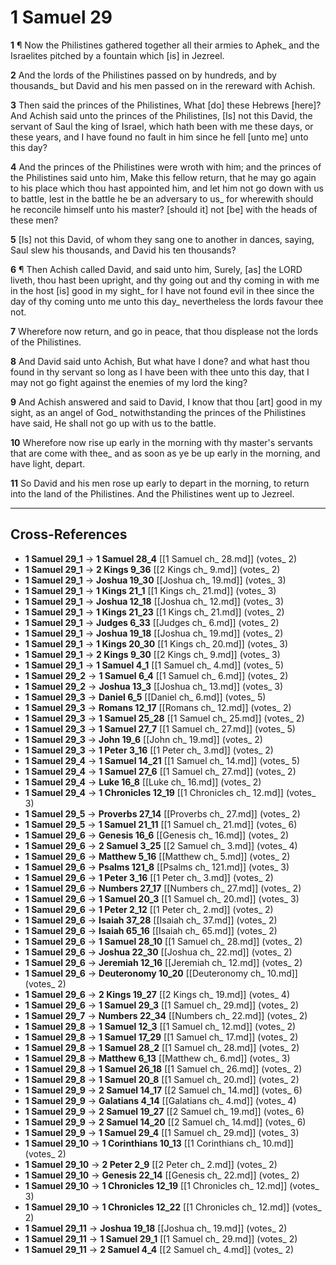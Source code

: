# 1 Samuel 29

**1** ¶ Now the Philistines gathered together all their armies to Aphek_ and the Israelites pitched by a fountain which [is] in Jezreel.

**2** And the lords of the Philistines passed on by hundreds, and by thousands_ but David and his men passed on in the rereward with Achish.

**3** Then said the princes of the Philistines, What [do] these Hebrews [here]? And Achish said unto the princes of the Philistines, [Is] not this David, the servant of Saul the king of Israel, which hath been with me these days, or these years, and I have found no fault in him since he fell [unto me] unto this day?

**4** And the princes of the Philistines were wroth with him; and the princes of the Philistines said unto him, Make this fellow return, that he may go again to his place which thou hast appointed him, and let him not go down with us to battle, lest in the battle he be an adversary to us_ for wherewith should he reconcile himself unto his master? [should it] not [be] with the heads of these men?

**5** [Is] not this David, of whom they sang one to another in dances, saying, Saul slew his thousands, and David his ten thousands?

**6** ¶ Then Achish called David, and said unto him, Surely, [as] the LORD liveth, thou hast been upright, and thy going out and thy coming in with me in the host [is] good in my sight_ for I have not found evil in thee since the day of thy coming unto me unto this day_ nevertheless the lords favour thee not.

**7** Wherefore now return, and go in peace, that thou displease not the lords of the Philistines.

**8** And David said unto Achish, But what have I done? and what hast thou found in thy servant so long as I have been with thee unto this day, that I may not go fight against the enemies of my lord the king?

**9** And Achish answered and said to David, I know that thou [art] good in my sight, as an angel of God_ notwithstanding the princes of the Philistines have said, He shall not go up with us to the battle.

**10** Wherefore now rise up early in the morning with thy master's servants that are come with thee_ and as soon as ye be up early in the morning, and have light, depart.

**11** So David and his men rose up early to depart in the morning, to return into the land of the Philistines. And the Philistines went up to Jezreel.

---

## Cross-References

- **1 Samuel 29_1** → **1 Samuel 28_4** [[1 Samuel ch_ 28.md]] (votes_ 2)
- **1 Samuel 29_1** → **2 Kings 9_36** [[2 Kings ch_ 9.md]] (votes_ 2)
- **1 Samuel 29_1** → **Joshua 19_30** [[Joshua ch_ 19.md]] (votes_ 3)
- **1 Samuel 29_1** → **1 Kings 21_1** [[1 Kings ch_ 21.md]] (votes_ 3)
- **1 Samuel 29_1** → **Joshua 12_18** [[Joshua ch_ 12.md]] (votes_ 3)
- **1 Samuel 29_1** → **1 Kings 21_23** [[1 Kings ch_ 21.md]] (votes_ 2)
- **1 Samuel 29_1** → **Judges 6_33** [[Judges ch_ 6.md]] (votes_ 2)
- **1 Samuel 29_1** → **Joshua 19_18** [[Joshua ch_ 19.md]] (votes_ 2)
- **1 Samuel 29_1** → **1 Kings 20_30** [[1 Kings ch_ 20.md]] (votes_ 3)
- **1 Samuel 29_1** → **2 Kings 9_30** [[2 Kings ch_ 9.md]] (votes_ 3)
- **1 Samuel 29_1** → **1 Samuel 4_1** [[1 Samuel ch_ 4.md]] (votes_ 5)
- **1 Samuel 29_2** → **1 Samuel 6_4** [[1 Samuel ch_ 6.md]] (votes_ 2)
- **1 Samuel 29_2** → **Joshua 13_3** [[Joshua ch_ 13.md]] (votes_ 3)
- **1 Samuel 29_3** → **Daniel 6_5** [[Daniel ch_ 6.md]] (votes_ 5)
- **1 Samuel 29_3** → **Romans 12_17** [[Romans ch_ 12.md]] (votes_ 2)
- **1 Samuel 29_3** → **1 Samuel 25_28** [[1 Samuel ch_ 25.md]] (votes_ 2)
- **1 Samuel 29_3** → **1 Samuel 27_7** [[1 Samuel ch_ 27.md]] (votes_ 5)
- **1 Samuel 29_3** → **John 19_6** [[John ch_ 19.md]] (votes_ 2)
- **1 Samuel 29_3** → **1 Peter 3_16** [[1 Peter ch_ 3.md]] (votes_ 2)
- **1 Samuel 29_4** → **1 Samuel 14_21** [[1 Samuel ch_ 14.md]] (votes_ 5)
- **1 Samuel 29_4** → **1 Samuel 27_6** [[1 Samuel ch_ 27.md]] (votes_ 2)
- **1 Samuel 29_4** → **Luke 16_8** [[Luke ch_ 16.md]] (votes_ 2)
- **1 Samuel 29_4** → **1 Chronicles 12_19** [[1 Chronicles ch_ 12.md]] (votes_ 3)
- **1 Samuel 29_5** → **Proverbs 27_14** [[Proverbs ch_ 27.md]] (votes_ 2)
- **1 Samuel 29_5** → **1 Samuel 21_11** [[1 Samuel ch_ 21.md]] (votes_ 6)
- **1 Samuel 29_6** → **Genesis 16_6** [[Genesis ch_ 16.md]] (votes_ 2)
- **1 Samuel 29_6** → **2 Samuel 3_25** [[2 Samuel ch_ 3.md]] (votes_ 4)
- **1 Samuel 29_6** → **Matthew 5_16** [[Matthew ch_ 5.md]] (votes_ 2)
- **1 Samuel 29_6** → **Psalms 121_8** [[Psalms ch_ 121.md]] (votes_ 3)
- **1 Samuel 29_6** → **1 Peter 3_16** [[1 Peter ch_ 3.md]] (votes_ 2)
- **1 Samuel 29_6** → **Numbers 27_17** [[Numbers ch_ 27.md]] (votes_ 2)
- **1 Samuel 29_6** → **1 Samuel 20_3** [[1 Samuel ch_ 20.md]] (votes_ 3)
- **1 Samuel 29_6** → **1 Peter 2_12** [[1 Peter ch_ 2.md]] (votes_ 2)
- **1 Samuel 29_6** → **Isaiah 37_28** [[Isaiah ch_ 37.md]] (votes_ 2)
- **1 Samuel 29_6** → **Isaiah 65_16** [[Isaiah ch_ 65.md]] (votes_ 2)
- **1 Samuel 29_6** → **1 Samuel 28_10** [[1 Samuel ch_ 28.md]] (votes_ 2)
- **1 Samuel 29_6** → **Joshua 22_30** [[Joshua ch_ 22.md]] (votes_ 2)
- **1 Samuel 29_6** → **Jeremiah 12_16** [[Jeremiah ch_ 12.md]] (votes_ 2)
- **1 Samuel 29_6** → **Deuteronomy 10_20** [[Deuteronomy ch_ 10.md]] (votes_ 2)
- **1 Samuel 29_6** → **2 Kings 19_27** [[2 Kings ch_ 19.md]] (votes_ 4)
- **1 Samuel 29_6** → **1 Samuel 29_3** [[1 Samuel ch_ 29.md]] (votes_ 2)
- **1 Samuel 29_7** → **Numbers 22_34** [[Numbers ch_ 22.md]] (votes_ 2)
- **1 Samuel 29_8** → **1 Samuel 12_3** [[1 Samuel ch_ 12.md]] (votes_ 2)
- **1 Samuel 29_8** → **1 Samuel 17_29** [[1 Samuel ch_ 17.md]] (votes_ 2)
- **1 Samuel 29_8** → **1 Samuel 28_2** [[1 Samuel ch_ 28.md]] (votes_ 2)
- **1 Samuel 29_8** → **Matthew 6_13** [[Matthew ch_ 6.md]] (votes_ 3)
- **1 Samuel 29_8** → **1 Samuel 26_18** [[1 Samuel ch_ 26.md]] (votes_ 2)
- **1 Samuel 29_8** → **1 Samuel 20_8** [[1 Samuel ch_ 20.md]] (votes_ 2)
- **1 Samuel 29_9** → **2 Samuel 14_17** [[2 Samuel ch_ 14.md]] (votes_ 6)
- **1 Samuel 29_9** → **Galatians 4_14** [[Galatians ch_ 4.md]] (votes_ 4)
- **1 Samuel 29_9** → **2 Samuel 19_27** [[2 Samuel ch_ 19.md]] (votes_ 6)
- **1 Samuel 29_9** → **2 Samuel 14_20** [[2 Samuel ch_ 14.md]] (votes_ 6)
- **1 Samuel 29_9** → **1 Samuel 29_4** [[1 Samuel ch_ 29.md]] (votes_ 3)
- **1 Samuel 29_10** → **1 Corinthians 10_13** [[1 Corinthians ch_ 10.md]] (votes_ 2)
- **1 Samuel 29_10** → **2 Peter 2_9** [[2 Peter ch_ 2.md]] (votes_ 2)
- **1 Samuel 29_10** → **Genesis 22_14** [[Genesis ch_ 22.md]] (votes_ 2)
- **1 Samuel 29_10** → **1 Chronicles 12_19** [[1 Chronicles ch_ 12.md]] (votes_ 3)
- **1 Samuel 29_10** → **1 Chronicles 12_22** [[1 Chronicles ch_ 12.md]] (votes_ 2)
- **1 Samuel 29_11** → **Joshua 19_18** [[Joshua ch_ 19.md]] (votes_ 2)
- **1 Samuel 29_11** → **1 Samuel 29_1** [[1 Samuel ch_ 29.md]] (votes_ 2)
- **1 Samuel 29_11** → **2 Samuel 4_4** [[2 Samuel ch_ 4.md]] (votes_ 2)
